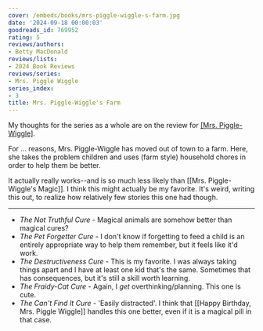 ```yaml
---
cover: /embeds/books/mrs-piggle-wiggle-s-farm.jpg
date: '2024-09-18 00:00:03'
goodreads_id: 769952
rating: 5
reviews/authors:
- Betty MacDonald
reviews/lists:
- 2024 Book Reviews
reviews/series:
- Mrs. Piggle Wiggle
series_index:
- 3
title: Mrs. Piggle-Wiggle's Farm
---
```

My thoughts for the series as a whole are on the review for [[Mrs. Piggle-Wiggle]]().

For ... reasons, Mrs. Piggle-Wiggle has moved out of town to a farm. Here, she takes the problem children and uses (farm style) household chores in order to help them be better. 

It actually really works--and is so much less likely than [[Mrs. Piggle-Wiggle's Magic]]. I think this might actually be my favorite. It's weird, writing this out, to realize how relatively few stories this one had though.

<!--more-->

- - -

* *The Not Truthful Cure* - Magical animals are somehow better than magical cures? 
* *The Pet Forgetter Cure* - I don't know if forgetting to feed a child is an entirely appropriate way to help them remember, but it feels like it'd work.
* *The Destructiveness Cure* - This is my favorite. I was always taking things apart and I have at least one kid that's the same. Sometimes that has consequences, but it's still a skill worth learning. 
* *The Fraidy-Cat Cure* - Again, I *get* overthinking/planning. This one is cute. 
* *The Can't Find It Cure* - 'Easily distracted'. I think that [[Happy Birthday, Mrs. Piggle Wiggle]] handles this one better, even if it is a magical pill in that case. 